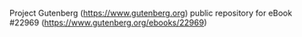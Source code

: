 Project Gutenberg (https://www.gutenberg.org) public repository for eBook #22969 (https://www.gutenberg.org/ebooks/22969)
